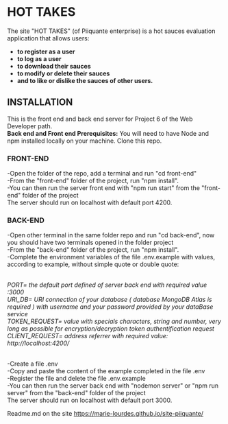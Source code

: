 # HOT TAKES

The site "HOT TAKES" (of Piiquante enterprise) is a hot sauces evaluation application that allows users:
<br>
- **to register as a user**<br>
- **to log as a user**<br>
- **to download their sauces**<br>
- **to modify or delete their sauces**<br>
- **and to like or dislike the sauces of other users.**

## INSTALLATION

This is the front end and back end server for Project 6 of the Web Developer path.
<br>
**Back end and Front end Prerequisites:** You will need to have Node and npm installed locally on your machine.
Clone this repo.

### FRONT-END

-Open the folder of the repo, add a terminal and run "cd front-end"
<br>
-From the "front-end" folder of the project, run "npm install".
<br>
-You can then run the server front end with "npm run start" from the "front-end" folder of the project
<br>
The server should run on localhost with default port 4200.

### BACK-END

-Open other terminal in the same folder repo and run "cd back-end", now you should have two terminals opened in the folder project
<br>
-From the "back-end" folder of the project, run "npm install".
<br>
-Complete the environment variables of the file .env.example  with values, according to example, without simple quote or double quote:
<br><br>

*PORT= the default port defined of server back end with required value :3000*
<br>
*URI_DB= URI connection  of your database ( database MongoDB Atlas is required ) with username and your password provided by your dataBase service*
<br>
*TOKEN_REQUEST= value with specials characters, string and number, very long as possible  for encryption/decryption token authentification request* 
<br>
*CLIENT_REQUEST= address referrer with required value: http://localhost:4200/*
<br><br>

-Create a file .env
<br>
-Copy and paste the content of the example completed in the file .env 
<br>
-Register the file and delete the file .env.example
<br>
-You can then run the server back end  with "nodemon server" or "npm run server" from the "back-end" folder of the project 
<br>
The server should run on localhost with default port 3000.

Readme.md on the site https://marie-lourdes.github.io/site-piiquante/






